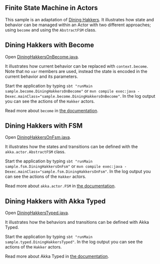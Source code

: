 ## Finite State Machine in Actors

This sample is an adaptation of [Dining Hakkers](http://www.dalnefre.com/wp/2010/08/dining-philosophers-in-humus/). It illustrates how state and behavior can be managed within an Actor with two different approaches; using `become` and using the `AbstractFSM` class.

## Dining Hakkers with Become

Open [DiningHakkersOnBecome.java](src/main/java/sample/become/DiningHakkersOnBecome.java).

It illustrates how current behavior can be replaced with `context.become`. Note that no `var` members are used, instead the state is encoded in the current behavior and its parameters.

Start the application by typing `sbt "runMain sample.become.DiningHakkersOnBecome"` or `mvn compile exec:java -Dexec.mainClass="sample.become.DiningHakkersOnBecome"`. In the log output you can see the actions of the `Hakker` actors.

Read more about `become` in [the documentation](http://doc.akka.io/docs/akka/2.5/java/actors.html#Become_Unbecome).

## Dining Hakkers with FSM

Open [DiningHakkersOnFsm.java](src/main/java/sample/fsm/DiningHakkersOnFsm.java).

It illustrates how the states and transitions can be defined with the `akka.actor.AbstractFSM` class.

Start the application by typing `sbt "runMain sample.fsm.DiningHakkersOnFsm"` or `mvn compile exec:java -Dexec.mainClass="sample.fsm.DiningHakkersOnFsm"`. In the log output you can see the actions of the `Hakker` actors.

Read more about `akka.actor.FSM` in [the documentation](http://doc.akka.io/docs/akka/2.5/java/fsm.html).

## Dining Hakkers with Akka Typed

Open [DiningHakkersTyped.java](src/main/java/sample/typed/DinningHakkersTyped.java).

It illustrates how the behaviors and transitions can be defined with Akka Typed.

Start the application by typing `sbt "runMain sample.typed.DiningHakkersTyped"`. In the log output you can see the actions of the `Hakker` actors.

Read more about Akka Typed in [the documentation](http://doc.akka.io/docs/akka/current/typed).

